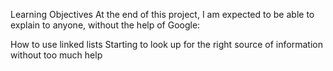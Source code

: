 Learning Objectives
At the end of this project, I am expected to be able to explain to anyone, without the help of Google:

How to use linked lists
Starting to look up for the right source of information without too much help
